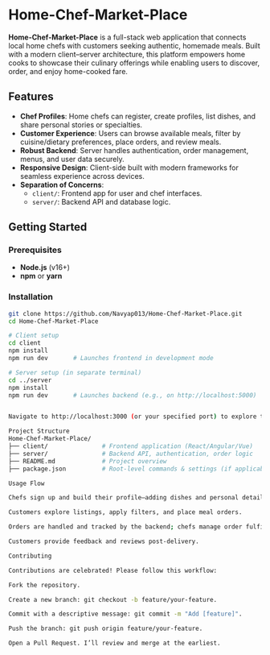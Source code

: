 # Home-Chef-Market-Place

**Home-Chef-Market-Place** is a full-stack web application that connects local home chefs with customers seeking authentic, homemade meals. Built with a modern client–server architecture, this platform empowers home cooks to showcase their culinary offerings while enabling users to discover, order, and enjoy home-cooked fare.

##  Features
- **Chef Profiles**: Home chefs can register, create profiles, list dishes, and share personal stories or specialties.
- **Customer Experience**: Users can browse available meals, filter by cuisine/dietary preferences, place orders, and review meals.
- **Robust Backend**: Server handles authentication, order management, menus, and user data securely.
- **Responsive Design**: Client-side built with modern frameworks for seamless experience across devices.
- **Separation of Concerns**:
  - `client/`: Frontend app for user and chef interfaces.
  - `server/`: Backend API and database logic.

##  Getting Started

### Prerequisites
- **Node.js** (v16+)
- **npm** or **yarn**

### Installation
```bash
git clone https://github.com/Navyap013/Home-Chef-Market-Place.git
cd Home-Chef-Market-Place

# Client setup
cd client
npm install
npm run dev       # Launches frontend in development mode

# Server setup (in separate terminal)
cd ../server
npm install
npm run dev       # Launches backend (e.g., on http://localhost:5000)


Navigate to http://localhost:3000 (or your specified port) to explore the platform.

Project Structure
Home-Chef-Market-Place/
├── client/               # Frontend application (React/Angular/Vue)
├── server/               # Backend API, authentication, order logic
├── README.md             # Project overview
├── package.json          # Root-level commands & settings (if applicable)

Usage Flow

Chefs sign up and build their profile—adding dishes and personal details.

Customers explore listings, apply filters, and place meal orders.

Orders are handled and tracked by the backend; chefs manage order fulfillment.

Customers provide feedback and reviews post-delivery.

Contributing

Contributions are celebrated! Please follow this workflow:

Fork the repository.

Create a new branch: git checkout -b feature/your-feature.

Commit with a descriptive message: git commit -m "Add [feature]".

Push the branch: git push origin feature/your-feature.

Open a Pull Request. I’ll review and merge at the earliest.
